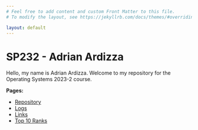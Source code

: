 ```yaml
---
# Feel free to add content and custom Front Matter to this file.
# To modify the layout, see https://jekyllrb.com/docs/themes/#overriding-theme-defaults

layout: default
---
```

# SP232 - Adrian Ardizza
Hello, my name is Adrian Ardizza. Welcome to my repository for the Operating Systems 2023-2 course.

**Pages:**
- [Repository](https://github.com/Meta502/sp232)
- [Logs](https://github.com/Meta502/sp232/blob/master/TXT/mylog.txt)
- [Links](https://meta502.github.io/sp232/LINKS)
- [Top 10 Ranks](https://meta502.github.io/sp232/TXT/myrank.txt)
